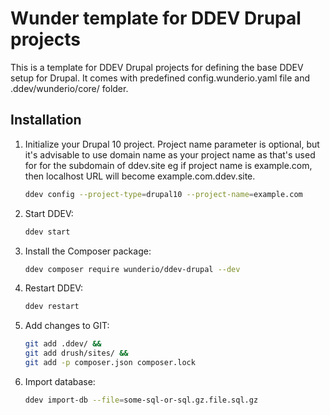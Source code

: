 # Wunder template for DDEV Drupal projects

This is a template for DDEV Drupal projects for defining the base DDEV setup for Drupal.
It comes with predefined config.wunderio.yaml file and .ddev/wunderio/core/ folder.

## Installation

1. Initialize your Drupal 10 project. Project name parameter is optional, but
it's advisable to use domain name as your project name as that's used for for
the subdomain of ddev.site eg if project name is example.com, then localhost
URL will become example.com.ddev.site.

    ```bash
    ddev config --project-type=drupal10 --project-name=example.com
    ```

2. Start DDEV:

   ```bash
   ddev start
   ```

3. Install the Composer package:

   ```bash
   ddev composer require wunderio/ddev-drupal --dev
   ```

4. Restart DDEV:

   ```bash
   ddev restart
   ```

5. Add changes to GIT:

   ```bash
   git add .ddev/ &&
   git add drush/sites/ &&
   git add -p composer.json composer.lock
   ```

6. Import database:

   ```bash
   ddev import-db --file=some-sql-or-sql.gz.file.sql.gz
   ```

